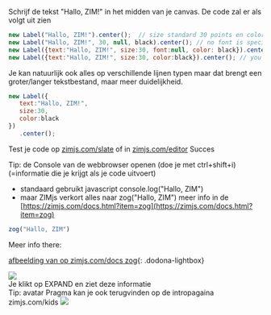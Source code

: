 Schrijf de tekst "Hallo, ZIM!" in het midden van je canvas.
De code zal er als volgt uit zien

```javascript 
new Label("Hallo, ZIM!").center();  // size standard 30 points en color black
new Label("Hallo, ZIM!", 30, null, black).center(); // no font is specified so it is null 
new Label({text:"Hallo, ZIM!", size:30, font:null, color: black}).center(); //specify all ZIM DUO elements 
new Label({text:"Hallo, ZIM!", size:30, color:black}).center(); // you don't have to specify all elements in order
```
Je kan natuurlijk ook alles op verschillende lijnen typen maar dat brengt een groter/langer tekstbestand, maar meer duidelijkheid.
```javascript
new Label({
   text:"Hallo, ZIM!",
   size:30,
   color:black
})
   .center();
```

Test je code op [zimjs.com/slate](zimjs.com/slate) of in [zimjs.com/editor](zimjs.com/editor)
Succes

Tip: de Console van de webbrowser openen (doe je met ctrl+shift+i) (=informatie die je krijgt als je code uitvoert)
* standaard gebruikt javascript console.log("Hallo, ZIM") 
* maar ZIMjs verkort alles naar zog("Hallo, ZIM") meer info in de [https://zimjs.com/docs.html?item=zog](https://zimjs.com/docs.html?item=zog)
```javascript
zog("Hallo, ZIM")
```

Meer info there: 

[afbeelding van op zimjs.com/docs zog](https://i.imgur.com/1f6WRNM.png){: .dodona-lightbox}
<br>
<div class="dodona-centered-group">
   <img src="https://i.imgur.com/iz3nQRN.png" 
        data-caption="zog() rechtsboven zoeken, EXPAND-knop om code-beschrijving te lezen"
   />
  <br>
   Je klikt op EXPAND en ziet deze informatie 
  <br> Tip: avatar Pragma kan je ook terugvinden op de intropagaina zimjs.com/kids  
  <img src="https://i.imgur.com/1f6WRNM.png" 
       data-caption="zog() codebeschrijving met ook kleurweergave mogelijk in de console"
   />

</div>
